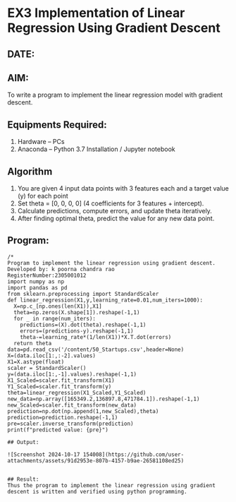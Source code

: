 # EX3 Implementation of Linear Regression Using Gradient Descent
## DATE:

## AIM:
To write a program to implement the linear regression model with gradient descent.

## Equipments Required:
1. Hardware – PCs
2. Anaconda – Python 3.7 Installation / Jupyter notebook

## Algorithm
1. You are given 4 input data points with 3 features each and a target value (y) for each point
2. Set theta = [0, 0, 0, 0] (4 coefficients for 3 features + intercept).
3. Calculate predictions, compute errors, and update theta iteratively.
4. After finding optimal theta, predict the value for any new data point.

## Program:
```
/*
Program to implement the linear regression using gradient descent.
Developed by: k poorna chandra rao
RegisterNumber:2305001012
import numpy as np
import pandas as pd
from sklearn.preprocessing import StandardScaler
def linear_regression(X1,y,learning_rate=0.01,num_iters=1000):
  X=np.c_[np.ones(len(X1)),X1]
  theta=np.zeros(X.shape[1]).reshape(-1,1)
  for _ in range(num_iters):
    predictions=(X).dot(theta).reshape(-1,1)
    errors=(predictions-y).reshape(-1,1)
    theta-=learning_rate*(1/len(X1))*X.T.dot(errors)
  return theta
data=pd.read_csv('/content/50_Startups.csv',header=None)
X=(data.iloc[1:,:-2].values)
X1=X.astype(float)
scaler = StandardScaler()
y=(data.iloc[1:,-1].values).reshape(-1,1)
X1_Scaled=scaler.fit_transform(X1)
Y1_Scaled=scaler.fit_transform(y)
theta=linear_regression(X1_Scaled,Y1_Scaled)
new_data=np.array([165349.2,136897.8,471784.1]).reshape(-1,1)
new_Scaled=scaler.fit_transform(new_data)
prediction=np.dot(np.append(1,new_Scaled),theta)
prediction=prediction.reshape(-1,1)
pre=scaler.inverse_transform(prediction)
print(f"predicted value: {pre}")

## Output:

![Screenshot 2024-10-17 154008](https://github.com/user-attachments/assets/91d2953e-807b-4157-b9ae-26581108ed25)


## Result:
Thus the program to implement the linear regression using gradient descent is written and verified using python programming.
